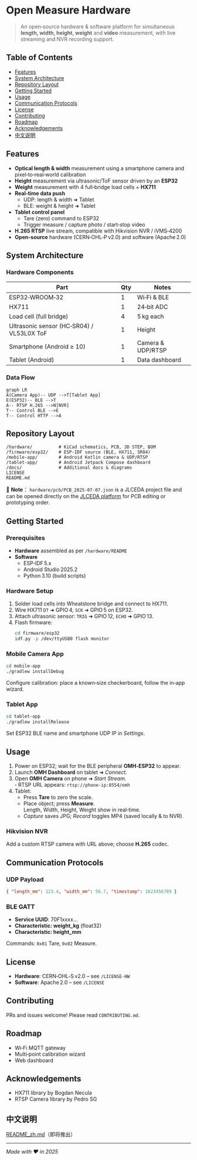 # Open Measure Hardware

> An open‑source hardware & software platform for simultaneous **length, width, height, weight** and **video** measurement, with live streaming and NVR recording support.

<!-- Badges placeholder -->

## Table of Contents
- [Features](#features)
- [System Architecture](#system-architecture)
- [Repository Layout](#repository-layout)
- [Getting Started](#getting-started)
- [Usage](#usage)
- [Communication Protocols](#communication-protocols)
- [License](#license)
- [Contributing](#contributing)
- [Roadmap](#roadmap)
- [Acknowledgements](#acknowledgements)
- [中文说明](#中文说明)

## Features
- **Optical length & width** measurement using a smartphone camera and pixel‑to‑real‑world calibration
- **Height** measurement via ultrasonic/ToF sensor driven by an **ESP32**
- **Weight** measurement with 4 full‑bridge load cells + **HX711**
- **Real‑time data push**
  - UDP: length & width ➜ Tablet
  - BLE: weight & height ➜ Tablet
- **Tablet control panel**
  - Tare (zero) command to ESP32
  - Trigger measure / capture photo / start‑stop video
- **H.265 RTSP** live stream, compatible with Hikvision NVR / iVMS‑4200
- **Open‑source** hardware (CERN‑OHL‑P v2.0) and software (Apache 2.0)

## System Architecture
### Hardware Components
| Part | Qty | Notes |
|------|-----|-------|
| ESP32‑WROOM‑32 | 1 | Wi‑Fi & BLE |
| HX711 | 1 | 24‑bit ADC |
| Load cell (full bridge) | 4 | 5 kg each |
| Ultrasonic sensor (HC‑SR04) / VL53L0X ToF | 1 | Height |
| Smartphone (Android ≥ 10) | 1 | Camera & UDP/RTSP |
| Tablet (Android) | 1 | Data dashboard |

### Data Flow
```mermaid
graph LR
A(Camera App)-- UDP -->T[Tablet App]
E(ESP32)-- BLE -->T
A-- RTSP H.265 -->N[NVR]
T-- Control BLE -->E
T-- Control HTTP -->A
```

## Repository Layout
```
/hardware/          # KiCad schematics, PCB, 3D STEP, BOM
/firmware/esp32/    # ESP‑IDF source (BLE, HX711, SR04)
/mobile-app/        # Android Kotlin camera & UDP/RTSP
/tablet-app/        # Android Jetpack Compose dashboard
/docs/              # Additional docs & diagrams
LICENSE
README.md
```
📎 **Note**： `hardware/pcb/PCB_2025-07-07.json` is a JLCEDA project file and can be opened directly on the [ JLCEDA platform](https://lceda.cn/) for PCB editing or prototyping order.
## Getting Started
### Prerequisites
- **Hardware** assembled as per `/hardware/README`
- **Software**  
  - ESP‑IDF 5.x  
  - Android Studio 2025.2  
  - Python 3.10 (build scripts)

### Hardware Setup
1. Solder load cells into Wheatstone bridge and connect to HX711.
2. Wire HX711 `DT` ➜ GPIO 4, `SCK` ➜ GPIO 5 on ESP32.
3. Attach ultrasonic sensor: `TRIG` ➜ GPIO 12, `ECHO` ➜ GPIO 13.
4. Flash firmware:  
   ```bash
   cd firmware/esp32
   idf.py -p /dev/ttyUSB0 flash monitor
   ```

### Mobile Camera App
```bash
cd mobile-app
./gradlew installDebug
```
Configure calibration: place a known‑size checkerboard, follow the in‑app wizard.

### Tablet App
```bash
cd tablet-app
./gradlew installRelease
```
Set ESP32 BLE name and smartphone UDP IP in *Settings*.

## Usage
1. Power on ESP32; wait for the BLE peripheral **OMH‑ESP32** to appear.
2. Launch **OMH Dashboard** on tablet ➜ *Connect*.
3. Open **OMH Camera** on phone ➜ *Start Stream*.  
   ‑ RTSP URL appears: `rtsp://phone-ip:8554/omh`
4. Tablet:
   - Press **Tare** to zero the scale.
   - Place object; press **Measure**.  
     Length, Width, Height, Weight show in real‑time.
   - *Capture* saves JPG; *Record* toggles MP4 (saved locally & to NVR).

### Hikvision NVR
Add a custom RTSP camera with URL above; choose **H.265** codec.

## Communication Protocols
### UDP Payload
```json
{ "length_mm": 123.4, "width_mm": 56.7, "timestamp": 1623456789 }
```
### BLE GATT
- **Service UUID**: 70F1xxxx...
- **Characteristic: weight_kg** (float32)
- **Characteristic: height_mm**

Commands: `0x01` Tare, `0x02` Measure.

## License
- **Hardware**: CERN‑OHL‑S v2.0 – see `/LICENSE-HW`
- **Software**: Apache 2.0 – see `/LICENSE`

## Contributing
PRs and issues welcome! Please read `CONTRIBUTING.md`.

## Roadmap
- Wi‑Fi MQTT gateway  
- Multi‑point calibration wizard  
- Web dashboard

## Acknowledgements
- HX711 library by Bogdan Necula  
- RTSP Camera library by Pedro SG

## 中文说明
[README_zh.md](docs/README_zh.md)（即将推出）

---

*Made with ❤️ in 2025*


